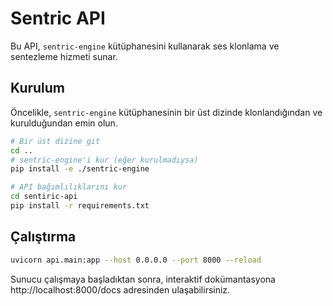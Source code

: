 # Sentric API

Bu API, `sentric-engine` kütüphanesini kullanarak ses klonlama ve sentezleme hizmeti sunar.

## Kurulum

Öncelikle, `sentric-engine` kütüphanesinin bir üst dizinde klonlandığından ve kurulduğundan emin olun.

```bash
# Bir üst dizine git
cd .. 
# sentric-engine'i kur (eğer kurulmadıysa)
pip install -e ./sentric-engine

# API bağımlılıklarını kur
cd sentiric-api
pip install -r requirements.txt
```

## Çalıştırma
```bash
uvicorn api.main:app --host 0.0.0.0 --port 8000 --reload
```

Sunucu çalışmaya başladıktan sonra, interaktif dokümantasyona http://localhost:8000/docs adresinden ulaşabilirsiniz.